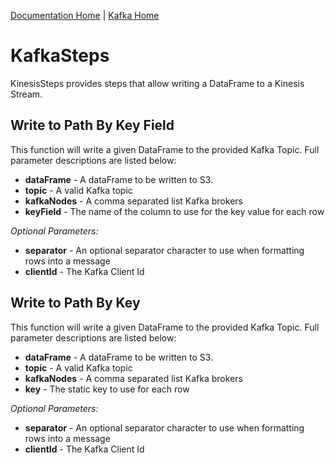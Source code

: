 [Documentation Home](../../docs/readme.md) | [Kafka Home](../readme.md)

# KafkaSteps
KinesisSteps provides steps that allow writing a DataFrame to a Kinesis Stream.

## Write to Path By Key Field
This function will write a given DataFrame to the provided Kafka Topic. Full parameter descriptions are listed below:

* **dataFrame** - A dataFrame to be written to S3.
* **topic** - A valid Kafka topic
* **kafkaNodes** - A comma separated list Kafka brokers
* **keyField** - The name of the column to use for the key value for each row

*Optional Parameters:*
* **separator** - An optional separator character to use when formatting rows into a message
* **clientId** - The Kafka Client Id

## Write to Path By Key
This function will write a given DataFrame to the provided Kafka Topic. Full parameter descriptions are listed below:

* **dataFrame** - A dataFrame to be written to S3.
* **topic** - A valid Kafka topic
* **kafkaNodes** - A comma separated list Kafka brokers
* **key** - The static key to use for each row

*Optional Parameters:*
* **separator** - An optional separator character to use when formatting rows into a message
* **clientId** - The Kafka Client Id
